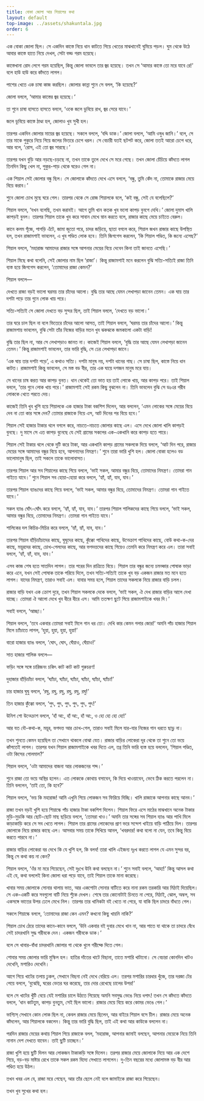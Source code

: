 ```yaml
---
title: বোকা জোলা আর শিয়ালের কথা
layout: default
top-image: ../assets/shakuntala.jpg
order: 6
---
```

এক বোকা জোলা ছিল। সে একদিন কাস্তে নিয়ে ধান কাটতে গিয়ে খেতের মাঝখানেই ঘুমিয়ে পড়ল। ঘুম থেকে উঠে আবার কাস্তে হাতে নিয়ে দেখল, সেটা বড্ড গরম হয়েছে।

কাস্তেখানা রোদ লেগে গরম হয়েছিল, কিন্তু জোলা ভাবলে তার জ্বর হয়েছে। তখন সে ‘আমার কাস্তে তো মরে যাবে রে!’ বলে হাউ হাউ করে কাঁদতে লাগল।

পাশের খেতে এক চাষা কাজ করছিল। জোলার কান্না শুনে সে বলল, ‘কি হয়েছে?’

জোলা বললে, ‘আমার কাস্তের জ্বর হয়েছে।’

তা শুনে চাষা হাসতে হাসতে বললে, ‘ওকে জলে ডুবিয়ে রাখ, জ্বর সেরে যাবে।’

জলে ডুবিয়ে কাস্তে ঠাণ্ডা হল, জোলাও খুব সুখী হল।

তারপর একদিন জোলার মায়ের জ্বর হয়েছে। সকলে বললে, ‘বদ্দি ডাক।’ জোলা বললে, ‘আমি ওষুধ জানি।’ বলে, সে তার মাকে পুকুরে নিয়ে গিয়ে জলের ভিতরে চেপে ধরল। সে বেচারী যতই ছটপট করে, জোলা ততই আরো চেপে ধরে, আর বলে, ‘রোস, এই তো জ্বর সারছে।’

তারপর যখন বুড়ি আর নড়ছে-চড়ছে না, তখন তাকে তুলে দেখে সে মরে গেছে। তখন জোলা চেঁচিয়ে কাঁদতে লাগল তিনদিন কিছু খেল না, পুকুর-পাড় থেকে ঘরেও গেল না।

এক শিয়াল সেই জোলার বন্ধু ছিল। সে জোলাকে কাঁদতে দেখে এসে বললে, ‘বন্ধু, তুমি কেঁদ না, তোমাকে রাজার মেয়ে বিয়ে করাব।’

শুনে জোলা চোখ মুছে ঘরে গেল। তারপর থেকে সে রোজ শিয়ালকে বলে, ‘কই বন্ধু, সেই যে বলেছিলে?’

শিয়াল বললে, ‘যখন বলেছি, তখন করাবই। আগে তুমি খান কতক খুব ভলো কাপড় বুনগে দেখি।’ জোলা দুমাস খালি কাপড়ই বুনল। তারপর শিয়াল তাকে খুব করে সাবান মেখে স্নান করতে বলে, রাজার কাছে মেয়ে চাইতে বেরুল।

কানে কলম গূঁজে, পাগড়ি এঁটে, জামা জুতো পরে, চাদর জড়িয়ে, ছাতা বগলে করে, শিয়াল জখন রাজার কাছে উপস্থিত হল, তখন রাজামশাই ভাবলেন, এ খুব পণ্ডিত লোক হবে। তিনি জিগগেস করলেন, ‘কি শিয়াল পণ্ডিত, কি জন্যে এসেছ?’

শিয়াল বললে, ‘মহারাজ আমাদের রাজার সঙ্গে আপনার মেয়ের বিয়ে দেবেন কিনা তাই জানতে এসেছি।’

শিয়াল মিছে কথা বলেনি, সেই জোলার নাম ছিল ‘রাজা’। কিন্তু রাজামশাই মনে করলেন বুঝি সত্যি-সত্যিই রাজা তিনি ব্যস্ত হয়ে জিগগেস করলেন, ‘তোমাদের রাজা কেমন?’

শিয়াল বললে—

দেখতে রাজা বড়ই ভালো ঘরময় তার চাঁদের আলো। বুদ্ধি তার আছে যেমন লেখাপড়া জানেন তেমন। এক ঘায় তার দশটা পড়ে তার গুনে লোক খায় পরে।

সত্যি-সত্যিই সে জোলা দেখতে বড় সুন্দর ছিল, তাই শিয়াল বললে, ‘দেখতে বড় ভালো।’

তার ঘরে চাল ছিল না বলে ভিতেরে চাঁদের আলো আসত, তাই শিয়াল বললে, ‘ঘরময় তার চাঁদের আলো।’ কিন্তু রাজামশায় ভাবলেন, বুঝি সেটা তাঁর নিজের বাড়ির মতন খুব ঝকঝকে জমকালো একটা বাড়ি!

বুদ্ধি তার ছিল না, আর সে লেখাপড়াও জানত না। কাজেই শিয়াল বললে, ‘বুদ্ধি তার আছে যেমন লেখাপড়া জানেন তেমন।’ কিন্তু রাজামশাই ভাবলেন, তার ভারি বুদ্ধি, সে ঢের লেখাপড়া জানে।

‘এক ঘায় তার দশটা পড়ে’, এ কথাও সত্যি। দশটা মানুষ নয়, দশটা ধানের গাছ। সে চাষা ছিল, কাস্তে নিয়ে ধান কাটত। রাজামশাই কিন্তু ভাবলেন, সে মস্ত বড বীর, তার এক ঘায়ে দশজন মানুষ মরে যায়।

সে ধানের চাষ করত আর কাপড় বুনত। ধান থেকেই তো ভাত হয় তাই লোকে খায়, আর কাপড় পরে। তাই শিয়াল বললে, ‘তার গুনে লোক খায় পরে।’ রাজামশাই সেই রকম কিছু বুঝলেন না। তিনি ভাবলেন বুঝি সে ডঃএর গরীব লোককে খেতে পরতে দেয়।

কাজেই তিনি খুব খুশি হয়ে শিয়ালকে এক হাজার টাকা বকশিশ দিলেন, আর বললেন, ‘এমন লোকের সঙ্গে মেয়ের বিয়ে দেব না তো কার সঙ্গে দেব? তোমার রাজাকে নিয়ে এস, আট দিনের পর বিয়ে হবে।’

শিয়াল সেই হাজার টাকার থলে বগলে করে, নাচতে-নাচতে জোলার কাছে এল। এসে দেখে জোলা খালি কাপড়ই বুনছে। দু মাসে সে এত কাপড় বুনেছে যে সেই গ্রামের সকলের এক-একখানি করে কাপড় হতে পারে।

শিয়াল সেই টাকার থলে থেকে দুটি করে টাকা, আর একখানি কাপড় গ্রামের সকলকে দিয়ে বললে, ‘আট দিন পরে, রাজার মেয়ের সঙ্গে আমাদের বন্ধুর বিয়ে হবে, আপনাদের নিমন্ত্রণ।’ শুনে তারা ভারি খুশি হল। জোলা বোকা হলেও বড ভালোমানুষ ছিল, তাই সকলে তাকে ভালোবাসত।

তারপর শিয়াল আর সব শিয়ালের কাছে গিয়ে বললে, ‘ভাই সকল, আমার বন্ধুর বিয়ে, তোমাদের নিমন্ত্রণ। তোমরা গান গাইতে যাবে।’ শুনে শিয়াল সব হোয়া-হোয়া করে বললে, ‘হ্যাঁ, হ্যাঁ, যাব, যাব।’

তারপর শিয়াল ব্যাঙদের কাছে গিয়ে বললে, ‘ভাই সকল, আমার বন্ধুর বিয়ে, তোমাদের নিমন্ত্রণ। তোমরা গান গাইতে যাবে।’

সকল ব্যাঙ ঘোঁৎ-ঘোঁৎ করে বললে, ‘হ্যাঁ, হ্যাঁ, যাব, যাব।’ তারপর শিয়াল শালিকদের কাছে গিয়ে বললে, ‘ভাই সকল, আমার বন্ধুর বিয়ে, তোমাদের নিমন্ত্রণ। তোমরা গান গাইতে যাবে।’

শালিকের দল কিচির-মিচির করে বললে, ‘হ্যাঁ, হ্যাঁ, যাব, যাব।’

তারপর শিয়াল হাঁড়িচাঁচাদের কাছে, ঘুঘুদের কাছে, কুঁক্কো পাখিদের কাছে, উত্ক্রোশ পাখিদের কাছে, বোউ কথা-ক-দের কাছে, ময়ূরদের কাছে, চোখ-গেলদের কাছে, আর ভগদত্তদের কাছে গিয়েও তেমনি করে নিমন্ত্রণ করে এল। তারা সবাই বললে, ‘হ্যাঁ, হ্যাঁ, যাব, যাব।’

এসব কাজ শেষ হতে সাতদিন লাগল। তার পরের দিন রাত্রিতে বিয়ে। শিয়াল তার বন্ধুর জন্যে চমত্কার পোষাক ভাড়া করে এনে, যখন সেই পোষাক তাকে পরিয়ে দিলে, তখন সত্যি-সত্যিই তাকে খুব বড় একজন রাজার মত মনে হতে লাগল। যাদের নিমন্ত্রণ, তারাও সবাই এল। যাবার সময় হলে, শিয়াল তাদের সকলকে নিয়ে রাজার বাড়ি চলল।

রাজার বাড়ি যখন এক ক্রোশ দুরে, তখন শিয়াল সকলকে দেকে বললে, ‘ভাই সকল, ঐ দেখ রাজার বাড়ির আলে দেখা যাচ্ছে। তোমরা ঐ আলো দেখে খুব ধীরে ধীরে এস। আমি ততক্ষণ ছুটে গিয়ে রাজামশাইকে খবর দি।’

সবাই বললে, ‘আচ্ছা।’

শিয়াল বললে, ‘তবে একবার তোমরা সবাই মিলে গান ধর তো। দেখি কার কেমন গলার জোর!’ অমনি পাঁচ হাজার শিয়াল মিলে চ্যাঁচাতে লাগল, ‘হুয়া, হুয়া, হুয়া, হুয়া!’

বারো হাজার ব্যাঙ বললে, ‘ঘোৎ, ঘোৎ, ঘেঁয়াও, ঘেঁয়াও!’

সাত হাজার শালিক বললে—

ফড়িং সঙ্গে সঙ্গে চারিজনং চকিৎ কাট কাট কাট গুরুচরণ!

দুহাজার হাঁড়িচাঁচা বললে, ‘ঘ্যাঁচা, ঘ্যাঁচা, ঘ্যাঁচা, ঘ্যাঁচা, ঘ্যাঁচা, ঘ্যাঁচা!’

চার হাজার ঘুঘু বললে, ‘রঘু, রঘু, রঘু, রঘু, রঘু, রঘু!’

তিন হাজার কুঁক্কো বললে, ‘পুৎ, পুৎ, পুৎ, পুৎ, পুৎ, পুৎ!’

উনিশ শো উত্ক্রোশ বললে, ‘হাঁ আ:, হাঁ আ:, হাঁ আ:, ও হো হো হো হো!’

আর যত বৌ-কথা-ক, ময়ূর, ভগদত্ত আর চোখ-গেল, তারাও সবাই মিলে যার-যার নিজের গান ধরতে ছাড়্ল না।

তখন শুনতে কেমন হয়েছিল তা সেখানে থাকলে বোঝা যেত। রাজার বাড়ির লোকেরা দূর থেকে তা শুনে তো ভয়ে কাঁপতেই লাগল। তারপর যখন শিয়াল রাজামশাইকে খবর দিতে এল, তখ্ন তিনি ভারি ব্যস্ত হয়ে বললেন, ‘শিয়াল পণ্ডিত, ওটা কিসের গোলমাল?’

শিয়াল বললে, ‘ওটা আমাদের বাজনা আর লোকজনের শব্দ।’

শুনে রাজা তো ভয়ে অস্থির হলেন। এত লোককে কোথায় বসাবেন, কি দিয়ে খাওয়াবেন, ভেবে ঠিক করতে পরলেন না। তিনি বললেন, ‘তাই তো, কি হবে?’

শিয়াল বললে, ‘ভয় কি মহারাজ! আমি এখুনি গিয়ে লোকজন সব ফিরিয়ে দিচ্ছি। খালি রাজাকে আপনার কাছে আনব।’

রাজা তখন বড়ই খুশি হয়ে শিয়াল্কে পাঁচ হাজার টাকা বকশিশ দিলেন। শিয়াল ফিরে এসে মাঠের মাঝখানে অনেক টাকার মুড়ি-মুড়কি আর ছোট-ছোট মাছ ছড়িয়ে বললে, ‘তোমরা খাও।’ অমনি তার সঙ্গের সব শিয়াল ব্যাঙ আর পাখি মিলে কাড়াকাড়ি করে সে সব খেতে লাগল। শিয়াল তার গ্রামের লোকেদের প্রাণ ভরে সন্দেশ খাইয়ে বাড়ি পাঠিয়ে দিল। তারপর জোলাকে নিয়ে রাজার কাছে এল। আসবার সময় তাকে সিখিয়ে আনল, ‘খবরদার! কথা বলো না যেন, তবে কিন্তু বিয়ে করতে পারবে না।’

রাজার বাড়ির লোকেরা বর দেখে কি যে খুশি হল, কি বলব! তারা খালি এইজন্য দূঃখ করতে লাগল যে এমন সুন্দর বর, কিন্তু সে কথা কয় না কেন?

শিয়াল বললে, ‘ওঁর মা মরে গিয়েছেন, সেই দুঃখে উনি কথা বলছেন না।’ শুনে সবাই বললে, ‘আহা!’ কিন্তু আসল কথা এই যে, কথা বললেই কিনা জোলা ধরা পড়ে যাবে, তাই শিয়াল তাকে মানা করেছে।

খাবার সময় জোলাকে সোনার থালায় ভাত, আর একশোটা সোনার বাটিতে করে নানা রকম তরকারি আর মিঠাই দিয়েছিল। সে এক-একটি করে সবগুলো বাটি নিয়ে শুঁকে দেখল। শেষে তার কোনোটাই চিনতে না পেরে, মিঠাই, ঝোল, অম্বল, সব একসঙ্গে ভাতের উপর ঢেলে মেখে নিল। তারপর তার খানিকটা বই খেতে না পেরে, যা বাকি ছিল চাদরে বাঁধতে গেল।

সকলে শিয়াল্কে বললে, ‘তোমাদের রাজা কেন এমন? কখনো কিছু খায়নি নাকি?’

শিয়াল চোখ ঠেরে তাদের কানে-কানে বললে, ‘উনি একবার বই দুবার মেখে খান না, আর পাতে যা থাকে তা চাদরে বেঁধে সেই চাদরখানি সুদ্ধ গরীবকে দেন। একজন গরীবকে ডাক।’

বলে সে খাবার-বাঁধা চাদরখানি জোলার গা থেকে খুলে গরীব্কে দিতে গেল।

শোবার সময় জোলার ভারি মুস্কিল হল। হাতির দাঁতের খাটে বিছানা, তাতে মশারি খাটানো। সে বেচারা কোনদিন খাটও দেখেনি, মশারিও দেখেনি।

আগে গিয়ে খাটের তলায় ঢুকল, সেখানে বিছনা নেই দেখে বেরিয়ে এল। তরপর মশারির চারধার খুঁজে, তার দরজা টের পেয়ে বললে, ‘বুঝেছি, ঘরের ভেতর ঘর করেছে, তার দোর রেখেছে চালের উপর!’

বলে সে খাটের খুঁটি বেয়ে যেই মশারির চালে উঠতে গিয়েছে অমনি সবসুদ্ধ ভেঙে নিয়ে ধপাৎ! তখন সে কাঁদতে কাঁদতে বললে, ‘ধান কাটতুম, কাপড় বুনতুম, সেই ছিল ভালো। রাজার মেয়ে বিয়ে করে কোমর ভেঙে গেল।’

ভাগ্যিস্ সেখানে কোন লোক ছিল না, কেবল রাজার মেয়ে ছিলেন, আর বাইরে শিয়াল বসে চীল। রাজার মেয়ে অনেক কাঁদলেন, আর শিয়ালকে বকলেন। কিন্তু তার ভারি বুদ্ধি ছিল, তাই এই কথা আর কাউকে বললেন না।

পরদিন রাজার মেয়ের কথায় শিয়াল গিয়ে রাজাকে বলল, ‘মহারাজ, আপনার জামাই বলছেন, আপনার মেয়েকে নিয়ে তিনি নানান দেশ দেখতে যাবেন। তাই ছুটি চাচ্ছেন।’

রাজা খুশি হয়ে ছুটি দিলন আর লোকজন টাকাকড়ি সঙ্গে দিলেন। তরপর রাজার মেয়ে জোলাকে নিয়ে আর এক দেশে গিয়ে, বড়-বড় মাষ্টার রেখে তাকে সকল রকম বিদ্যে সেখাতে লাগলেন। দু-তিন বছরের মধ্যে জোলামস্ত বড় বীর আর পণ্ডিত হয়ে উঠল।

তখন খবর এল যে, রাজা মরে গেছেন, আর তাঁর ছেলে নেই বলে জামাইকে রাজা করে গিয়েছেন।

তখন খুব সুখের কথা হল।
